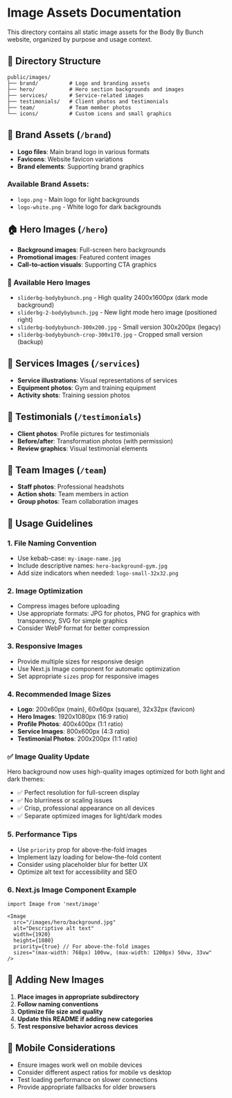 # Image Assets Documentation

This directory contains all static image assets for the Body By Bunch website, organized by purpose and usage context.

## 📁 Directory Structure

```
public/images/
├── brand/          # Logo and branding assets
├── hero/           # Hero section backgrounds and images
├── services/       # Service-related images
├── testimonials/   # Client photos and testimonials
├── team/           # Team member photos
└── icons/          # Custom icons and small graphics
```

## 🎨 Brand Assets (`/brand`)
- **Logo files**: Main brand logo in various formats
- **Favicons**: Website favicon variations
- **Brand elements**: Supporting brand graphics

### Available Brand Assets:
- `logo.png` - Main logo for light backgrounds
- `logo-white.png` - White logo for dark backgrounds

## 🏠 Hero Images (`/hero`)
- **Background images**: Full-screen hero backgrounds
- **Promotional images**: Featured content images
- **Call-to-action visuals**: Supporting CTA graphics

### 📁 Available Hero Images
- `sliderbg-bodybybunch.png` - High quality 2400x1600px (dark mode background)
- `sliderbg-2-bodybybunch.jpg` - New light mode hero image (positioned right)
- `sliderbg-bodybybunch-300x200.jpg` - Small version 300x200px (legacy)
- `sliderbg-bodybybunch-crop-300x170.jpg` - Cropped small version (backup)

## 🎯 Services Images (`/services`)
- **Service illustrations**: Visual representations of services
- **Equipment photos**: Gym and training equipment
- **Activity shots**: Training session photos

## 💬 Testimonials (`/testimonials`)
- **Client photos**: Profile pictures for testimonials
- **Before/after**: Transformation photos (with permission)
- **Review graphics**: Visual testimonial elements

## 👥 Team Images (`/team`)
- **Staff photos**: Professional headshots
- **Action shots**: Team members in action
- **Group photos**: Team collaboration images

## 🔧 Usage Guidelines

### 1. File Naming Convention
- Use kebab-case: `my-image-name.jpg`
- Include descriptive names: `hero-background-gym.jpg`
- Add size indicators when needed: `logo-small-32x32.png`

### 2. Image Optimization
- Compress images before uploading
- Use appropriate formats: JPG for photos, PNG for graphics with transparency, SVG for simple graphics
- Consider WebP format for better compression

### 3. Responsive Images
- Provide multiple sizes for responsive design
- Use Next.js Image component for automatic optimization
- Set appropriate `sizes` prop for responsive images

### 4. Recommended Image Sizes
- **Logo**: 200x60px (main), 60x60px (square), 32x32px (favicon)
- **Hero Images**: 1920x1080px (16:9 ratio)
- **Profile Photos**: 400x400px (1:1 ratio)
- **Service Images**: 800x600px (4:3 ratio)
- **Testimonial Photos**: 200x200px (1:1 ratio)

### ✅ Image Quality Update
Hero background now uses high-quality images optimized for both light and dark themes:
- ✅ Perfect resolution for full-screen display
- ✅ No blurriness or scaling issues
- ✅ Crisp, professional appearance on all devices
- ✅ Separate optimized images for light/dark modes

### 5. Performance Tips
- Use `priority` prop for above-the-fold images
- Implement lazy loading for below-the-fold content
- Consider using placeholder blur for better UX
- Optimize alt text for accessibility and SEO

### 6. Next.js Image Component Example
```tsx
import Image from 'next/image'

<Image
  src="/images/hero/background.jpg"
  alt="Descriptive alt text"
  width={1920}
  height={1080}
  priority={true} // For above-the-fold images
  sizes="(max-width: 768px) 100vw, (max-width: 1200px) 50vw, 33vw"
/>
```

## 🚀 Adding New Images

1. **Place images in appropriate subdirectory**
2. **Follow naming conventions**
3. **Optimize file size and quality**
4. **Update this README if adding new categories**
5. **Test responsive behavior across devices**

## 📱 Mobile Considerations
- Ensure images work well on mobile devices
- Consider different aspect ratios for mobile vs desktop
- Test loading performance on slower connections
- Provide appropriate fallbacks for older browsers